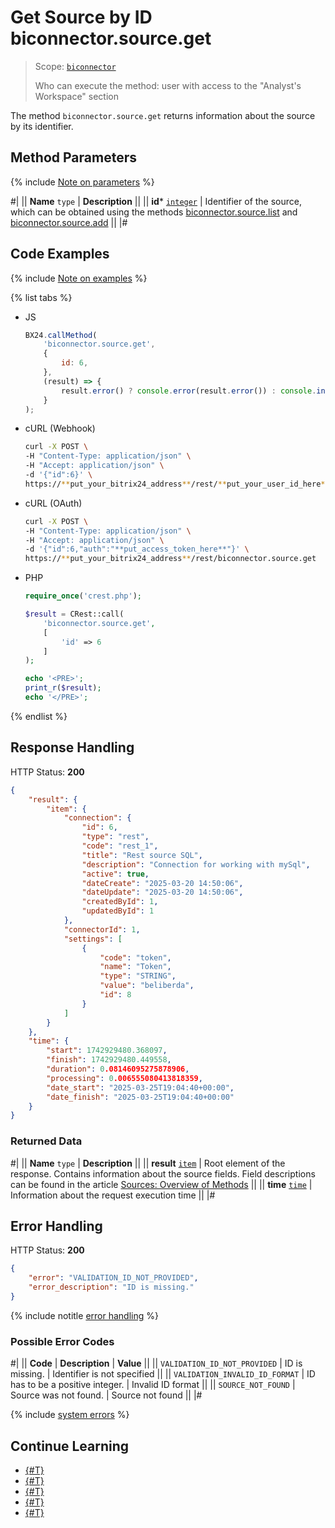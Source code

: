 # Get Source by ID biconnector.source.get

> Scope: [`biconnector`](../../scopes/permissions.md)
>
> Who can execute the method: user with access to the "Analyst's Workspace" section

The method `biconnector.source.get` returns information about the source by its identifier.

## Method Parameters

{% include [Note on parameters](../../../_includes/required.md) %}

#|
|| **Name**
`type` | **Description** ||
|| **id***
[`integer`](../../data-types.md) | Identifier of the source, which can be obtained using the methods [biconnector.source.list](./biconnector-source-list.md) and [biconnector.source.add](./biconnector-source-add.md) ||
|#

## Code Examples

{% include [Note on examples](../../../_includes/examples.md) %}

{% list tabs %}

- JS

    ```js
    BX24.callMethod(
        'biconnector.source.get',
        {
            id: 6,
        },
        (result) => {
            result.error() ? console.error(result.error()) : console.info(result.data());
        }
    );
    ```

- cURL (Webhook)

    ```bash
    curl -X POST \
    -H "Content-Type: application/json" \
    -H "Accept: application/json" \
    -d '{"id":6}' \
    https://**put_your_bitrix24_address**/rest/**put_your_user_id_here**/**put_your_webhook_here**/biconnector.source.get
    ```

- cURL (OAuth)

    ```bash
    curl -X POST \
    -H "Content-Type: application/json" \
    -H "Accept: application/json" \
    -d '{"id":6,"auth":"**put_access_token_here**"}' \
    https://**put_your_bitrix24_address**/rest/biconnector.source.get
    ```

- PHP

    ```php
    require_once('crest.php');

    $result = CRest::call(
        'biconnector.source.get',
        [
            'id' => 6
        ]
    );

    echo '<PRE>';
    print_r($result);
    echo '</PRE>';
    ```

{% endlist %}

## Response Handling

HTTP Status: **200**

```json
{
    "result": {
        "item": {
            "connection": {
                "id": 6,
                "type": "rest",
                "code": "rest_1",
                "title": "Rest source SQL",
                "description": "Connection for working with mySql",
                "active": true,
                "dateCreate": "2025-03-20 14:50:06",
                "dateUpdate": "2025-03-20 14:50:06",
                "createdById": 1,
                "updatedById": 1
            },
            "connectorId": 1,
            "settings": [
                {
                    "code": "token",
                    "name": "Token",
                    "type": "STRING",
                    "value": "beliberda",
                    "id": 8
                }
            ]
        }
    },
    "time": {
        "start": 1742929480.368097,
        "finish": 1742929480.449558,
        "duration": 0.08146095275878906,
        "processing": 0.006555080413818359,
        "date_start": "2025-03-25T19:04:40+00:00",
        "date_finish": "2025-03-25T19:04:40+00:00"
    }
}
```

### Returned Data

#|
|| **Name**
`type` | **Description** ||
|| **result**
[`item`](../../data-types.md) | Root element of the response. Contains information about the source fields. Field descriptions can be found in the article [Sources: Overview of Methods](./index.md#fields) ||
|| **time**
[`time`](../../data-types.md#time) | Information about the request execution time ||
|#

## Error Handling

HTTP Status: **200**

```json
{
    "error": "VALIDATION_ID_NOT_PROVIDED",
    "error_description": "ID is missing."
}
```
{% include notitle [error handling](../../../_includes/error-info.md) %}

### Possible Error Codes

#|
|| **Code** | **Description** | **Value** ||
|| `VALIDATION_ID_NOT_PROVIDED` | ID is missing. | Identifier is not specified ||
|| `VALIDATION_INVALID_ID_FORMAT` | ID has to be a positive integer. | Invalid ID format ||
|| `SOURCE_NOT_FOUND` | Source was not found. | Source not found ||
|#

{% include [system errors](../../../_includes/system-errors.md) %}

## Continue Learning

- [{#T}](./biconnector-source-update.md)
- [{#T}](./biconnector-source-add.md)
- [{#T}](./biconnector-source-list.md)
- [{#T}](./biconnector-source-delete.md)
- [{#T}](./biconnector-source-fields.md)